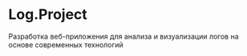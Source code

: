 # Log.Project
Разработка веб-приложения для анализа и визуализации логов на основе современных технологий
